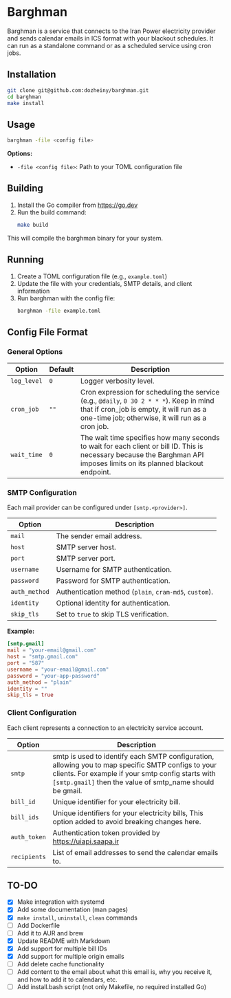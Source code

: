 # Barghman

Barghman is a service that connects to the Iran Power electricity provider and sends calendar emails in ICS format with your blackout schedules. It can run as a standalone command or as a scheduled service using cron jobs.

## Installation

```bash
git clone git@github.com:dozheiny/barghman.git
cd barghman
make install
```

## Usage

```bash
barghman -file <config file>
```

**Options:**
- `-file <config file>`: Path to your TOML configuration file

## Building

1. Install the Go compiler from https://go.dev
2. Run the build command:
   ```bash
   make build
   ```

This will compile the barghman binary for your system.

## Running

1. Create a TOML configuration file (e.g., `example.toml`)
2. Update the file with your credentials, SMTP details, and client information
3. Run barghman with the config file:
   ```bash
   barghman -file example.toml
   ```

## Config File Format

### General Options

| Option      | Default | Description                                                                 |
| ----------- | ------- | --------------------------------------------------------------------------- |
| `log_level` | `0`     | Logger verbosity level.                                                      |
| `cron_job`  | `""`    | Cron expression for scheduling the service (e.g., `@daily`, `0 30 2 * * *`). Keep in mind that if cron_job is empty, it will run as a one-time job; otherwise, it will run as a cron job.|
| `wait_time` | `0` | The wait time specifies how many seconds to wait for each client or bill ID. This is necessary because the Barghman API imposes limits on its planned blackout endpoint.|  

### SMTP Configuration

Each mail provider can be configured under `[smtp.<provider>]`.

| Option        | Description                                                             |
| ------------- | ----------------------------------------------------------------------- |
| `mail`        | The sender email address.                                                |
| `host`        | SMTP server host.                                                        |
| `port`        | SMTP server port.                                                        |
| `username`    | Username for SMTP authentication.                                        |
| `password`    | Password for SMTP authentication.                                        |
| `auth_method` | Authentication method (`plain`, `cram-md5`, `custom`).                   |
| `identity`    | Optional identity for authentication.                                    |
| `skip_tls`    | Set to `true` to skip TLS verification. |

**Example:**

```toml
[smtp.gmail]
mail = "your-email@gmail.com"
host = "smtp.gmail.com"
port = "587"
username = "your-email@gmail.com"
password = "your-app-password"
auth_method = "plain"
identity = ""
skip_tls = true
```

### Client Configuration

Each client represents a connection to an electricity service account.

| Option       | Description                                               |
| ------------ | --------------------------------------------------------- |
| `smtp` | smtp is used to identify each SMTP configuration, allowing you to map specific SMTP configs to your clients. For example if your smtp config starts with `[smtp.gmail]` then the value of smtp_name should be gmail.|
| `bill_id`    | Unique identifier for your electricity bill.               |
| `bill_ids` | Unique identifiers for your electricity bills, This option added to avoid breaking changes here.|
| `auth_token` | Authentication token provided by https://uiapi.saapa.ir |
| `recipients` | List of email addresses to send the calendar emails to.    |

## TO-DO

- [x] Make integration with systemd
- [x] Add some documentation (man pages)
- [x] `make install`, `uninstall`, `clean` commands
- [ ] Add Dockerfile
- [ ] Add it to AUR and brew
- [x] Update README with Markdown
- [x] Add support for multiple bill IDs
- [x] Add support for multiple origin emails
- [ ] Add delete cache functionality
- [ ] Add content to the email about what this email is, why you receive it, and how to add it to calendars, etc.
- [ ] Add install.bash script (not only Makefile, no required installed Go)
